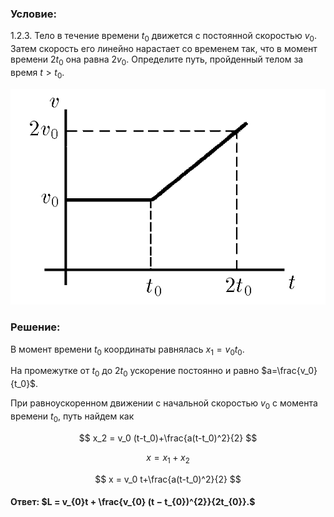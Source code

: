 ###  Условие: 

$1.2.3.$ Тело в течение времени $t_{0}$ движется с постоянной скоростью $v_{0}$. Затем скорость его линейно нарастает со временем так, что в момент времени $2t_{0}$ она равна $2v_{0}$. Определите путь, пройденный телом за время $t > t_{0}$. 

![ К задаче 1.2.3 |630x432, 42%](../../img/1.2.3/statement.png)

###  Решение: 

В момент времени $t_0$ координаты равнялась $x_1=v_0t_0$. 

На промежутке от $t_0$ до $2t_0$ ускорение постоянно и равно $a=\frac{v_0}{t_0}$. 

При равноускоренном движении с начальной скоростью $v_0$ с момента времени $t_0$, путь найдем как 

$$ x_2 = v_0 (t-t_0)+\frac{a(t-t_0)^2}{2} $$ 

$$ x = x_1+x_2 $$ 

$$ x = v_0 t+\frac{a(t-t_0)^2}{2} $$ 

####  Ответ: $L = v_{0}t + \frac{v_{0} (t − t_{0})^{2}}{2t_{0}}.$ 

  


